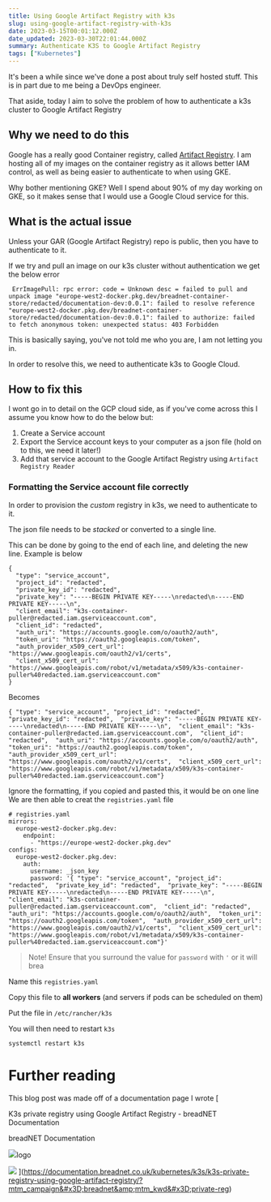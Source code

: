```yaml
---
title: Using Google Artifact Registry with k3s
slug: using-google-artifact-registry-with-k3s
date: 2023-03-15T00:01:12.000Z
date_updated: 2023-03-30T22:01:44.000Z
summary: Authenticate K3S to Google Artifact Registry
tags: ["Kubernetes"]
---
```


It's been a while since we've done a post about truly self hosted stuff. This is in part due to me being a DevOps engineer.

That aside, today I aim to solve the problem of how to authenticate a k3s cluster to Google Artifact Registry

## Why we need to do this

Google has a really good Container registry, called [Artifact Registry](https://cloud.google.com/artifact-registry). I am hosting all of my images on the container registry as it allows better IAM control, as well as being easier to authenticate to when using GKE.

Why bother mentioning GKE? Well I spend about 90% of my day working on GKE, so it makes sense that I would use a Google Cloud service for this.

## What is the actual issue

Unless your GAR (Google Artifact Registry) repo is public, then you have to authenticate to it.

If we try and pull an image on our k3s cluster without authentication we get the below error

     ErrImagePull: rpc error: code = Unknown desc = failed to pull and unpack image "europe-west2-docker.pkg.dev/breadnet-container-store/redacted/documentation-dev:0.0.1": failed to resolve reference "europe-west2-docker.pkg.dev/breadnet-container-store/redacted/documentation-dev:0.0.1": failed to authorize: failed to fetch anonymous token: unexpected status: 403 Forbidden

This is basically saying, you've not told me who you are, I am not letting you in.

In order to resolve this, we need to authenticate k3s to Google Cloud.

## How to fix this

I wont go in to detail on the GCP cloud side, as if you've come across this I assume you know how to do the below but:

1. Create a Service account
2. Export the Service account keys to your computer as a json file (hold on to this, we need it later!)
3. Add that service account to the Google Artifact Registry using `Artifact Registry Reader`

### Formatting the Service account file correctly

In order to provision the *custom* registry in k3s, we need to authenticate to it.

The json file needs to be *stacked* or converted to a single line.

This can be done by going to the end of each line, and deleting the new line. Example is below

    {
      "type": "service_account",
      "project_id": "redacted",
      "private_key_id": "redacted",
      "private_key": "-----BEGIN PRIVATE KEY-----\nredacted\n-----END         PRIVATE KEY-----\n",
      "client_email": "k3s-container-puller@redacted.iam.gserviceaccount.com",
      "client_id": "redacted",
      "auth_uri": "https://accounts.google.com/o/oauth2/auth",
      "token_uri": "https://oauth2.googleapis.com/token",
      "auth_provider_x509_cert_url": "https://www.googleapis.com/oauth2/v1/certs",
      "client_x509_cert_url": "https://www.googleapis.com/robot/v1/metadata/x509/k3s-container-puller%40redacted.iam.gserviceaccount.com"
    }

Becomes

    { "type": "service_account", "project_id": "redacted",  "private_key_id": "redacted",  "private_key": "-----BEGIN PRIVATE KEY-----\nredacted\n-----END PRIVATE KEY-----\n",  "client_email": "k3s-container-puller@redacted.iam.gserviceaccount.com",  "client_id": "redacted",  "auth_uri": "https://accounts.google.com/o/oauth2/auth",  "token_uri": "https://oauth2.googleapis.com/token",  "auth_provider_x509_cert_url": "https://www.googleapis.com/oauth2/v1/certs",  "client_x509_cert_url": "https://www.googleapis.com/robot/v1/metadata/x509/k3s-container-puller%40redacted.iam.gserviceaccount.com"}

Ignore the formatting, if you copied and pasted this, it would be on one line
We are then able to creat the `registries.yaml` file

    # registries.yaml
    mirrors:
      europe-west2-docker.pkg.dev:
        endpoint:
          - "https://europe-west2-docker.pkg.dev"
    configs:
      europe-west2-docker.pkg.dev:
        auth:
          username: _json_key
          password: '{ "type": "service_account", "project_id": "redacted",  "private_key_id": "redacted",  "private_key": "-----BEGIN PRIVATE KEY-----\nredacted\n-----END PRIVATE KEY-----\n",  "client_email": "k3s-container-puller@redacted.iam.gserviceaccount.com",  "client_id": "redacted",  "auth_uri": "https://accounts.google.com/o/oauth2/auth",  "token_uri": "https://oauth2.googleapis.com/token",  "auth_provider_x509_cert_url": "https://www.googleapis.com/oauth2/v1/certs",  "client_x509_cert_url": "https://www.googleapis.com/robot/v1/metadata/x509/k3s-container-puller%40redacted.iam.gserviceaccount.com"}'

> Note!
> Ensure that you surround the value for `password` with `'` or it will brea

Name this `registries.yaml`

Copy this file to **all workers** (and servers if pods can be scheduled on them)

Put the file in `/etc/rancher/k3s`

You will then need to restart `k3s`

    systemctl restart k3s

# Further reading

This blog post was made off of a documentation page I wrote
[

K3s private registry using Google Artifact Registry - breadNET Documentation

breadNET Documentation

![](https://documentation.breadnet.co.uk/favicon.ico)logo

![](https://documentation.breadnet.co.uk/assets/images/social/kubernetes/k3s/k3s-private-registry-using-google-artifact-registry.png)
](<https://documentation.breadnet.co.uk/kubernetes/k3s/k3s-private-registry-using-google-artifact-registry/?mtm_campaign&#x3D;breadnet&amp;mtm_kwd&#x3D;private-reg>)
